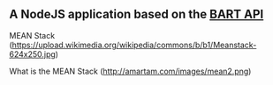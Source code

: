 ## A NodeJS application based on the [BART API](http://api.bart.gov/docs/overview/index.aspx)

MEAN Stack (https://upload.wikimedia.org/wikipedia/commons/b/b1/Meanstack-624x250.jpg)



What is the MEAN Stack (http://amartam.com/images/mean2.png)